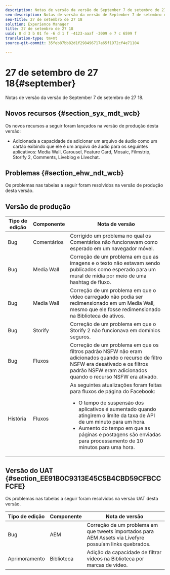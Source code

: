 ```yaml
---
description: Notas de versão da versão de September 7 de setembro de 27 18.
seo-description: Notas de versão da versão de September 7 de setembro de 27 18.
seo-title: 27 de setembro de 27 18
solution: Experience Manager
title: 27 de setembro de 27 18
uuid: 8 d 3 b 01 fe -6 d 1 f -4123-aaaf -3009 e 7 c 6599 f
translation-type: tm+mt
source-git-commit: 35feb87bb82d1f298496717a65f1972cf4e71104

---
```



# 27 de setembro de 27 18{#september}

Notas de versão da versão de September 7 de setembro de 27 18.

## Novos recursos {#section_syx_mdt_wcb}

Os novos recursos a seguir foram lançados na versão de produção desta versão:

* Adicionada a capacidade de adicionar um arquivo de áudio como um cartão exibindo que ele é um arquivo de áudio para os seguintes aplicativos: Media Wall, Carousel, Feature Card, Mosaic, Filmstrip, Storify 2, Comments, Liveblog e Livechat.

## Problemas {#section_ehw_ndt_wcb}

Os problemas nas tabelas a seguir foram resolvidos na versão de produção desta versão.

## Versão de produção

| Tipo de edição | Componente | Nota de versão |
|--- |--- |--- |
| Bug | Comentários | Corrigido um problema no qual os Comentários não funcionavam como esperado em um navegador móvel. |
| Bug | Media Wall | Correção de um problema em que as imagens e o texto não estavam sendo publicados como esperado para um mural de mídia por meio de uma hashtag de fluxo. |
| Bug | Media Wall | Correção de um problema em que o vídeo carregado não podia ser redimensionado em um Media Wall, mesmo que ele fosse redimensionado na Biblioteca de ativos. |
| Bug | Storify | Correção de um problema em que o Storify 2 não funcionava em domínios seguros. |
| Bug | Fluxos | Correção de um problema em que os filtros padrão NSFW não eram adicionados quando o recurso de filtro NSFW era desativado e os filtros padrão NSFW eram adicionados quando o recurso NSFW era ativado. |
| História | Fluxos | As seguintes atualizações foram feitas para fluxos de página do Facebook: </br><ul><li>O tempo de suspensão dos aplicativos é aumentado quando atingirem o limite da taxa de API de um minuto para um hora. </li><li>Aumento do tempo em que as páginas e postagens são enviadas para processamento de 10 minutos para uma hora.</li></ul> |


## Versão do UAT {#section_EE91B0C9313E45C5B4CBD59CFBCCFCFE}

Os problemas nas tabelas a seguir foram resolvidos na versão UAT desta versão.

| **Tipo de edição** | **Componente** | **Nota de versão** |
|---|---|---|
| Bug | AEM | Correção de um problema em que tweets importados para AEM Assets via Livefyre possuíam links quebrados. |
| Aprimoramento | Biblioteca | Adição da capacidade de filtrar vídeos na Biblioteca por marcas de vídeo. |


